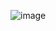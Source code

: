 ![image](https://github.com/HAMZOO0/JavaScript-/assets/98114762/191d659d-6d33-4b75-8e65-4fc95e0b6c39)
  
